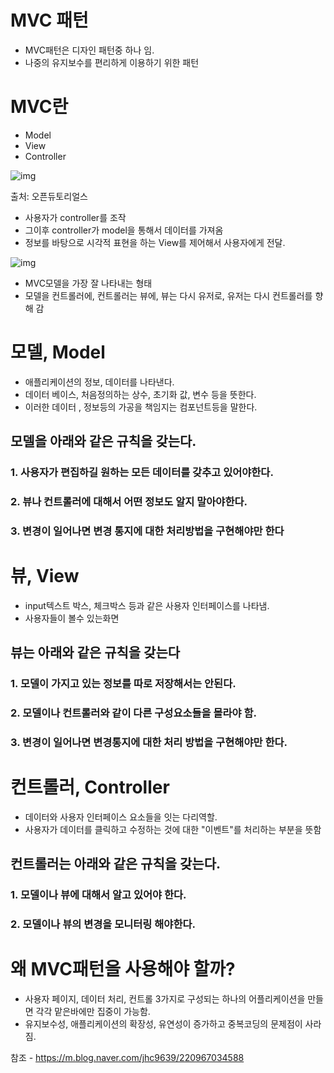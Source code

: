 # MVC 패턴

- MVC패턴은 디자인 패턴중 하나 임.
- 나중의 유지보수를 편리하게 이용하기 위한 패턴

# MVC란

- Model
- View
- Controller

![img](https://mblogthumb-phinf.pstatic.net/MjAxNzAzMjVfMjIg/MDAxNDkwNDM4ODMzNjI2.nzDNB5K0LuyP4joE2C4rIbL5Ue2F3at7wiI6ZpuTJN0g.WZ6V-WHZygLYW2WSdzcs7uAiAWgAJe3_H0XdkYKkutkg.PNG.jhc9639/1262.png?type=w800)

출처: 오픈듀토리얼스

- 사용자가 controller를 조작
- 그이후 controller가 model을 통해서 데이터를 가져옴
- 정보를 바탕으로 시각적 표현을 하는 View를 제어해서 사용자에게 전달.

![img](https://mblogthumb-phinf.pstatic.net/MjAxNzAzMjVfMjUw/MDAxNDkwNDM4NzI4MTIy.4ZtITJJKJW_Nj1gKST0BhKMAzqmMaYIj9PobYJMFD4Ig.xTHT-0qyRKXsA4nZ2xKPNeCxeU2-tLIc-4oyrWq5WBgg.PNG.jhc9639/mvc_role_diagram.png?type=w800)

- MVC모델을 가장 잘 나타내는 형태
- 모델을 컨트롤러에, 컨트롤러는 뷰에, 뷰는 다시 유저로, 유저는 다시 컨트롤러를 향해 감

# 모델, Model

- 애플리케이션의 정보, 데이터를 나타낸다.
- 데이터 베이스, 처음정의하는 상수, 초기화 값, 변수 등을 뜻한다.
- 이러한 데이터 , 정보등의 가공을 책임지는 컴포넌트등을 말한다.

## 모델을 아래와 같은 규칙을 갖는다.

### 1. 사용자가 편집하길 원하는 모든 데이터를 갖추고 있어야한다.

### 2. 뷰나 컨트롤러에 대해서 어떤 정보도 알지 말아야한다.

### 3.  변경이 일어나면 변경 통지에 대한 처리방법을 구현해야만 한다

# 뷰, View

- input텍스트 박스, 체크박스 등과 같은 사용자 인터페이스를 나타냄.
- 사용자들이 볼수 있는화면

## 뷰는 아래와 같은 규칙을 갖는다

### 1. 모델이 가지고 있는 정보를 따로 저장해서는 안된다.

### 2. 모델이나 컨트롤러와 같이 다른 구성요소들을 몰라야 함.

### 3. 변경이 일어나면 변경통지에 대한 처리 방법을 구현해야만 한다.



# 컨트롤러, Controller

- 데이터와 사용자 인터페이스 요소들을 잇는 다리역할.
- 사용자가 데이터를 클릭하고 수정하는 것에 대한 "이벤트"를 처리하는 부분을 뜻함

## 컨트롤러는 아래와 같은 규칙을 갖는다.

### 1. 모델이나 뷰에 대해서 알고 있어야 한다.

### 2. 모델이나 뷰의 변경을 모니터링 해야한다.

# 왜 MVC패턴을 사용해야 할까?

- 사용자 페이지, 데이터 처리, 컨트롤 3가지로 구성되는 하나의 어플리케이션을 만들면 각각 맡은바에만 집중이 가능함.
- 유지보수성, 애플리케이션의 확장성, 유연성이 증가하고 중복코딩의 문제점이 사라짐.



참조 - https://m.blog.naver.com/jhc9639/220967034588

